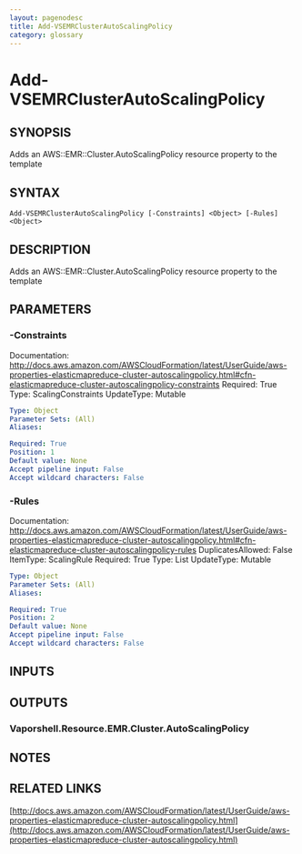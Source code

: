 ```yaml
---
layout: pagenodesc
title: Add-VSEMRClusterAutoScalingPolicy
category: glossary
---
```


# Add-VSEMRClusterAutoScalingPolicy

## SYNOPSIS
Adds an AWS::EMR::Cluster.AutoScalingPolicy resource property to the template

## SYNTAX

```
Add-VSEMRClusterAutoScalingPolicy [-Constraints] <Object> [-Rules] <Object>
```

## DESCRIPTION
Adds an AWS::EMR::Cluster.AutoScalingPolicy resource property to the template

## PARAMETERS

### -Constraints
Documentation: http://docs.aws.amazon.com/AWSCloudFormation/latest/UserGuide/aws-properties-elasticmapreduce-cluster-autoscalingpolicy.html#cfn-elasticmapreduce-cluster-autoscalingpolicy-constraints
Required: True
Type: ScalingConstraints
UpdateType: Mutable

```yaml
Type: Object
Parameter Sets: (All)
Aliases: 

Required: True
Position: 1
Default value: None
Accept pipeline input: False
Accept wildcard characters: False
```

### -Rules
Documentation: http://docs.aws.amazon.com/AWSCloudFormation/latest/UserGuide/aws-properties-elasticmapreduce-cluster-autoscalingpolicy.html#cfn-elasticmapreduce-cluster-autoscalingpolicy-rules
DuplicatesAllowed: False
ItemType: ScalingRule
Required: True
Type: List
UpdateType: Mutable

```yaml
Type: Object
Parameter Sets: (All)
Aliases: 

Required: True
Position: 2
Default value: None
Accept pipeline input: False
Accept wildcard characters: False
```

## INPUTS

## OUTPUTS

### Vaporshell.Resource.EMR.Cluster.AutoScalingPolicy

## NOTES

## RELATED LINKS

[http://docs.aws.amazon.com/AWSCloudFormation/latest/UserGuide/aws-properties-elasticmapreduce-cluster-autoscalingpolicy.html](http://docs.aws.amazon.com/AWSCloudFormation/latest/UserGuide/aws-properties-elasticmapreduce-cluster-autoscalingpolicy.html)

